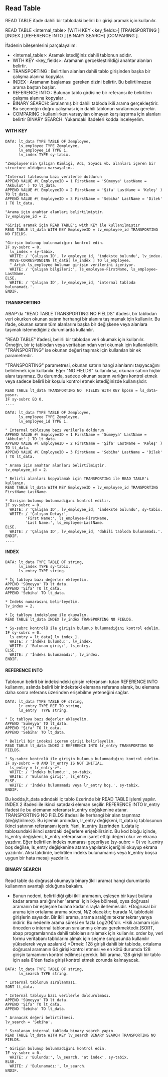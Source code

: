 ## Read Table
READ TABLE ifade dahili bir tablodaki belirli bir girişi aramak için kullanılır. 

 READ TABLE <internal_table>
   [WITH KEY <key_fields>]
   [TRANSPORTING <fields>]
   [INDEX <index>]
   [REFERENCE INTO <wa>]
   [BINARY SEARCH]
   [COMPARING <fields>].

İfadenin bileşenlerini parçalayalım:
* <internal_table>: Aramak istediğiniz dahili tablonun adıdır.
* WITH KEY <key_fields>: Aramanın gerçekleştirildiği anahtar alanları belirtir.
* TRANSPORTING <fields>: Belirtilen alanları dahili tablo girişinden başka bir çalışma alanına kopyalar.
* INDEX <index>: Aramanın başlaması gereken dizini belirtir. Bu belirtilmezse arama baştan başlar.
* REFERENCE INTO <wa>: Bulunan tablo girdisine bir referansı ile belirtilen çalışma alanına kopyalar <wa>.
* BINARY SEARCH: Sıralanmış bir dahili tabloda ikili arama gerçekleştirir. Bu seçeneğin doğru çalışması için dahili tablonun sıralanması gerekir.
* COMPARING <fields>: kullanılırken varsayılan olmayan karşılaştırma için alanları belirtir BINARY SEARCH.
Yukarıdaki ifadeleri kodda inceleyelim.

#### WITH KEY 
```cadence
DATA: lt_data TYPE TABLE OF Zemployee,
      ls_employee TYPE Zemployee,
      lv_employee_id TYPE i,
      lv_index TYPE sy-tabix.

"Zemployee'nin Çalışan Kimliği, Adı, Soyadı vb. alanları içeren bir structure olduğunu varsayalım..

"Internal tablosunu bazı verilerle doldurun
APPEND VALUE #( EmployeeID = 1 FirstName = 'Sümeyya' LastName = 'Akbulut' ) TO lt_data.
APPEND VALUE #( EmployeeID = 2 FirstName = 'Şifa' LastName = 'Keleş' ) TO lt_data.
APPEND VALUE #( EmployeeID = 3 FirstName = 'Sebiha' LastName = 'Dilek' ) TO lt_data.

"Arama için anahtar alanları belirtilmiştir.
lv_employee_id = 2.

"Girişi aramak için READ TABLE'ı with KEY ile kullanılmıştır
READ TABLE lt_data WITH KEY EmployeeID = lv_employee_id TRANSPORTING NO FIELDS.

"Girişin bulunup bulunmadığını kontrol edin.
IF sy-subrc = 0.
  lv_index = sy-tabix.
  WRITE: / 'Çalışan ID', lv_employee_id, 'indekste bulundu', lv_index.
  MOVE-CORRESPONDING lt_data[ lv_index ] TO ls_employee.
  " Artık ls_employee bulunan girişin verilerini içeriyor.
  WRITE: / 'Çalışan bilgileri:', ls_employee-FirstName, ls_employee-LastName.
ELSE.
  WRITE: / 'Çalışan ID', lv_employee_id, 'internal tabloda bulunamadı.'.
ENDIF.
```

#### TRANSPORTING 

ABAP'da "READ TABLE TRANSPORTING NO FIELDS" ifadesi, bir tablodan veri okurken okunan satırın herhangi bir alanını taşımamak için kullanılır. Bu ifade, okunan satırın tüm alanlarını başka bir değişkene veya alanlara taşımak istemediğiniz durumlarda kullanılır.

"READ TABLE" ifadesi, belirli bir tablodan veri okumak için kullanılır. Örneğin, bir iç tablodan veya veritabanından veri okumak için kullanılabilir. "TRANSPORTING" ise okunan değeri taşımak için kullanılan bir ek parametredir.

"TRANSPORTING" parametresi, okunan satırın hangi alanlarını taşıyacağını belirlemek için kullanılır. Eğer "NO FIELDS" kullanılırsa, okunan satırın hiçbir alanı taşınmaz. Bu durumda, sadece okunan satırın varlığını kontrol etmek veya sadece belirli bir koşulu kontrol etmek istediğinizde kullanışlıdır.

```cadence
READ TABLE lt_data TRANSPORTING NO  FIELDS WITH KEY kposn = ls_data-posnr.
IF sy-subrc EQ 0.
....
```

```cadence
DATA: lt_data TYPE TABLE OF Zemployee,
      ls_employee TYPE Zemployee,
      lv_employee_id TYPE i.

" Internal tablosunu bazı verilerle doldurun
APPEND VALUE #( EmployeeID = 1 FirstName = 'Sümeyya' LastName = 'Akbulut' ) TO lt_data.
APPEND VALUE #( EmployeeID = 2 FirstName = 'Şifa' LastName = 'Keleş' ) TO lt_data.
APPEND VALUE #( EmployeeID = 3 FirstName = 'Sebiha' LastName = 'Dilek' ) TO lt_data.

" Arama için anahtar alanları belirtilmiştir.
lv_employee_id = 2.

" Belirli alanları kopyalamak için TRANSPORTING ile READ TABLE'ı kullanın.
READ TABLE lt_data WITH KEY EmployeeID = lv_employee_id TRANSPORTING FirstName LastName.

* Girişin bulunup bulunmadığını kontrol edilir.
IF sy-subrc = 0.
  WRITE: / 'Çalışan ID', lv_employee_id, 'indekste bulundu', sy-tabix.
  WRITE: / 'Çalışan Detay:',
         'First Name:', ls_employee-FirstName,
         'Last Name:', ls_employee-LastName.
ELSE.
  WRITE: / 'Çalışan ID', lv_employee_id, 'dahili tabloda bulunamadı.'.
ENDIF.
....
```

#### INDEX
```cadence
DATA: lt_data TYPE TABLE OF string,
      lv_index TYPE sy-tabix,
      ls_entry TYPE string.

* İç tabloya bazı değerler ekleyelim.
APPEND 'Sümeyya' TO lt_data.
APPEND 'Şifa' TO lt_data.
APPEND 'Sebiha' TO lt_data.

* İndeks numarasını belirleyelim.
lv_index = 2.

* İç tabloyu indeksleme ile okuyalım.
READ TABLE lt_data INDEX lv_index TRANSPORTING NO FIELDS.

* Sy-subrc kontrolü ile girişin bulunup bulunmadığını kontrol edelim.
IF sy-subrc = 0.
  ls_entry = lt_data[ lv_index ].
  WRITE: / 'İndeks bulundu:', lv_index.
  WRITE: / 'Bulunan giriş:', ls_entry.
ELSE.
  WRITE: / 'İndeks bulunamadı:', lv_index.
ENDIF.
```

#### REFERENCE INTO
Tablonun belirli bir indeksindeki girişin referansını tutan REFERENCE INTO kullanımı, aslında belirli bir indeksteki elemana referans alarak, bu elemana daha sonra referans üzerinden erişebilme yeteneğini sağlar.
```cadence
DATA: lt_data TYPE TABLE OF string,
      lr_entry TYPE REF TO string,
      ls_entry  TYPE string.

" İç tabloya bazı değerler ekleyelim.
APPEND 'Sümeyya' TO lt_data.
APPEND 'Şifa' TO lt_data.
APPEND 'Sebiha' TO lt_data.

" Belirli bir indeksi içeren girişi belirleyelim.
READ TABLE lt_data INDEX 2 REFERENCE INTO lr_entry TRANSPORTING NO FIELDS.

" Sy-subrc kontrolü ile girişin bulunup bulunmadığını kontrol edelim.
IF sy-subrc = 0 AND lr_entry IS NOT INITIAL.
  ls_entry = lr_entry->*.
  WRITE: / 'İndeks bulundu:', sy-tabix.
  WRITE: / 'Bulunan giriş:', ls_entry.
ELSE.
  WRITE: / 'İndeks bulunamadı veya lr_entry boş.', sy-tabix.
ENDIF.
```
Bu kodda,lt_data adındaki iç tablo üzerinde bir READ TABLE işlemi yapılır.
INDEX 2 ifadesi ile ikinci satırdaki eleman seçilir.
REFERENCE INTO lr_entry ifadesi ile bu elemanın referansı lr_entry değişkenine atanır.
TRANSPORTING NO FIELDS ifadesi ile herhangi bir alan taşınmaz (değiştirilmez).
Bu işlemin ardından, lr_entry değişkeni, lt_data iç tablosunun ikinci satırının referansını içerir. Yani, lr_entry üzerinden lt_data iç tablosundaki ikinci satırdaki değerlere erişebilirsiniz.
Bu kod bloğu içinde, ls_entry değişkeni, lr_entry referansının işaret ettiği değeri okur ve ekrana yazdırır. Eğer belirtilen indeks numarası geçerliyse (sy-subrc = 0) ve lr_entry boş değilse, ls_entry değişkenine atama yapılarak içeriğini okuyup ekrana yazdırılır. Aksi takdirde, belirtilen indeks bulunamamış veya lr_entry boşsa uygun bir hata mesajı yazdırılır.


####  BINARY SEARCH
Read table da doğrusal okumayla binary(ikili arama) hangi durumlarda kullanımın avantajlı olduğuna bakalım.
* Bunun nedeni, belirtildiği gibi ikili aramanın, eşleşen bir kayıt bulana kadar arama aralığını her 'arama' için ikiye bölmesi, oysa doğrusal aramanın bir eşleşme bulana kadar sırayla ilerlemesidir.
*Doğrusal bir arama için ortalama arama süresi, N/2 olacaktır; burada N, tablodaki girişlerin sayısıdır. Bir ikili arama, arama aralığını tekrar tekrar yarıya indirir. Bu nedenle arama süresi en fazla Log2(N)'dir.
*İkili aramam için önceden o internal tablonun sıralanmış olması gerekmektedir.(SORT, abap programlarında dahili tabloları sıralamak için kullanılır. order by, veri formu veritabanı tablolarını almak için seçme sorgusunda kullanılır yükselerek veya azalarak)
*Örnek: 128 girişli dahili bir tabloda, ortalama doğrusal aramanın 64 girişi kontrol etmesi ve en kötü durumda 128 girişin tamamının kontrol edilmesi gerekir. İkili arama, 128 girişli bir tablo için asla 8'den fazla girişi kontrol etmek zorunda kalmayacak.

```cadence
DATA: lt_data TYPE TABLE OF string,
      lv_search TYPE string.

" Internal tablonun sıralanması.
SORT lt_data.

" Internal tabloyu bazı verilerle doldurulması.
APPEND 'Sümeyya' TO lt_data.
APPEND 'Şifa' TO lt_data.
APPEND 'Sebiha' TO lt_data.

" Aranacak değeri belirtilmesi.
lv_search = 'Sebiha'.

" Sıralanan internal tabloda binary search yapın.
READ TABLE lt_data WITH KEY lv_search BINARY SEARCH TRANSPORTING NO FIELDS.

" Girişin bulunup bulunmadığını kontrol edin.
IF sy-subrc = 0.
  WRITE: / 'Bulundu:', lv_search, 'at index', sy-tabix.
ELSE.
  WRITE: / 'Bulunamadı:', lv_search.
ENDIF.
```
